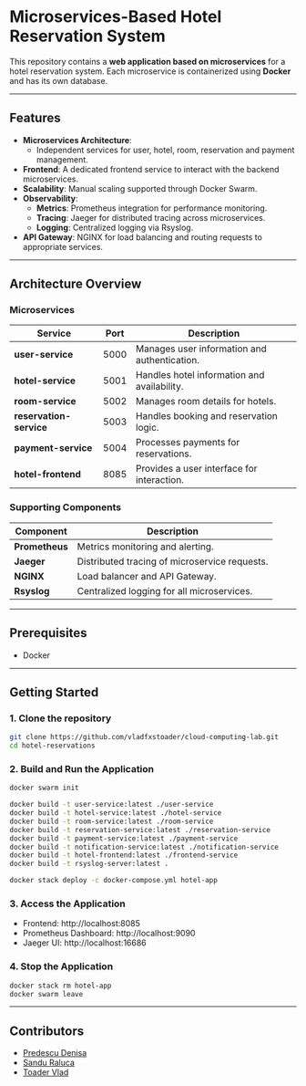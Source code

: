 # Microservices-Based Hotel Reservation System

This repository contains a **web application based on microservices** for a hotel reservation system. Each microservice is containerized using **Docker** and has its own database.

---

## Features

- **Microservices Architecture**: 
  - Independent services for user, hotel, room, reservation and payment management.
- **Frontend**: A dedicated frontend service to interact with the backend microservices.
- **Scalability**: Manual scaling supported through Docker Swarm.
- **Observability**:
  - **Metrics**: Prometheus integration for performance monitoring.
  - **Tracing**: Jaeger for distributed tracing across microservices.
  - **Logging**: Centralized logging via Rsyslog.
- **API Gateway**: NGINX for load balancing and routing requests to appropriate services.

---

## Architecture Overview

### Microservices

| Service                  | Port  | Description                                      |
|--------------------------|-------|--------------------------------------------------|
| **user-service**         | 5000  | Manages user information and authentication.     |
| **hotel-service**        | 5001  | Handles hotel information and availability.      |
| **room-service**         | 5002  | Manages room details for hotels.                 |
| **reservation-service**  | 5003  | Handles booking and reservation logic.           |
| **payment-service**      | 5004  | Processes payments for reservations.             |
| **hotel-frontend**       | 8085  | Provides a user interface for interaction.       |

### Supporting Components

| Component       | Description                                      |
|------------------|-------------------------------------------------------|
| **Prometheus**    | Metrics monitoring and alerting.                |
| **Jaeger**        | Distributed tracing of microservice requests.    |
| **NGINX**        | Load balancer and API Gateway.                  |
| **Rsyslog**        | Centralized logging for all microservices.       |

---

## Prerequisites

- Docker


---

## Getting Started

### 1. Clone the repository
```bash
git clone https://github.com/vladfxstoader/cloud-computing-lab.git
cd hotel-reservations
```
### 2. Build and Run the Application
```bash
docker swarm init

docker build -t user-service:latest ./user-service
docker build -t hotel-service:latest ./hotel-service
docker build -t room-service:latest ./room-service
docker build -t reservation-service:latest ./reservation-service
docker build -t payment-service:latest ./payment-service
docker build -t notification-service:latest ./notification-service
docker build -t hotel-frontend:latest ./frontend-service
docker build -t rsyslog-server:latest .

docker stack deploy -c docker-compose.yml hotel-app
```
### 3. Access the Application
- Frontend: http://localhost:8085
- Prometheus Dashboard: http://localhost:9090
- Jaeger UI: http://localhost:16686
  
### 4. Stop the Application
```bash
docker stack rm hotel-app
docker swarm leave
```
---
## Contributors

- [Predescu Denisa](https://github.com/denisapredescu)
- [Sandu Raluca](https://github.com/ralucsandu)
- [Toader Vlad](https://github.com/vladfxstoader)
